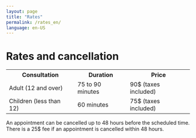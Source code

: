 ```yaml
---
layout: page
title: "Rates"
permalink: /rates_en/
language: en-US
---
```

<h1>Rates and cancellation</h1>
<table>
    <tr>
        <th>Consultation</th>
        <th>Duration</th>
        <th>Price</th>
    </tr>
    <tr>
        <td>Adult (12 and over)</td>
        <td>75 to 90 minutes</td>
        <td>90$ (taxes included)</td>
    </tr>
    <tr>
        <td>Children (less than 12)</td>
        <td>60 minutes</td>
        <td>75$ (taxes included)</td>
    </tr>
</table>
An appointment can be cancelled up to 48 hours before the scheduled time.
There is a 25$ fee if an appointment is cancelled within 48 hours.  
